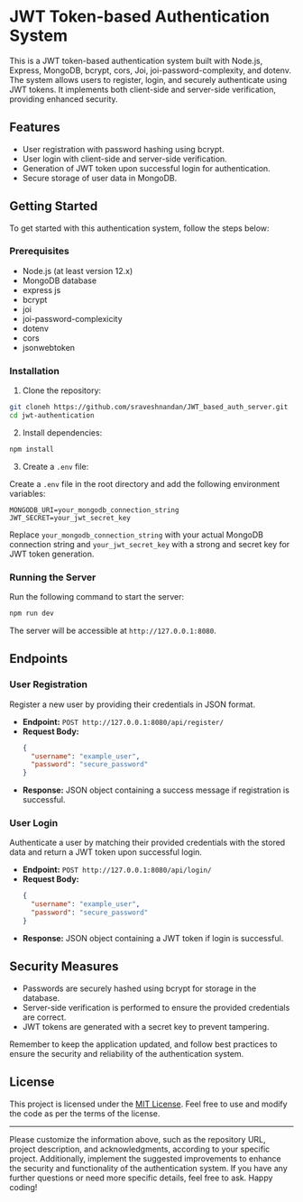 # JWT Token-based Authentication System

This is a JWT token-based authentication system built with Node.js, Express, MongoDB, bcrypt, cors, Joi, joi-password-complexity, and dotenv. The system allows users to register, login, and securely authenticate using JWT tokens. It implements both client-side and server-side verification, providing enhanced security.

## Features

- User registration with password hashing using bcrypt.
- User login with client-side and server-side verification.
- Generation of JWT token upon successful login for authentication.
- Secure storage of user data in MongoDB.

## Getting Started

To get started with this authentication system, follow the steps below:

### Prerequisites

- Node.js (at least version 12.x)
- MongoDB database
- express js
- bcrypt
- joi
- joi-password-complexicity
- dotenv
- cors
- jsonwebtoken

### Installation

1. Clone the repository:

```bash
git cloneh https://github.com/sraveshnandan/JWT_based_auth_server.git
cd jwt-authentication
```

2. Install dependencies:

```bash
npm install
```

3. Create a `.env` file:

Create a `.env` file in the root directory and add the following environment variables:

```
MONGODB_URI=your_mongodb_connection_string
JWT_SECRET=your_jwt_secret_key
```

Replace `your_mongodb_connection_string` with your actual MongoDB connection string and `your_jwt_secret_key` with a strong and secret key for JWT token generation.

### Running the Server

Run the following command to start the server:

```bash
npm run dev
```

The server will be accessible at `http://127.0.0.1:8080`.

## Endpoints

### User Registration

Register a new user by providing their credentials in JSON format.

- **Endpoint:** `POST http://127.0.0.1:8080/api/register/`
- **Request Body:**
  ```json
  {
    "username": "example_user",
    "password": "secure_password"
  }
  ```
- **Response:** JSON object containing a success message if registration is successful.

### User Login

Authenticate a user by matching their provided credentials with the stored data and return a JWT token upon successful login.

- **Endpoint:** `POST http://127.0.0.1:8080/api/login/`
- **Request Body:**
  ```json
  {
    "username": "example_user",
    "password": "secure_password"
  }
  ```
- **Response:** JSON object containing a JWT token if login is successful.

## Security Measures

- Passwords are securely hashed using bcrypt for storage in the database.
- Server-side verification is performed to ensure the provided credentials are correct.
- JWT tokens are generated with a secret key to prevent tampering.



Remember to keep the application updated, and follow best practices to ensure the security and reliability of the authentication system.

## License

This project is licensed under the [MIT License](LICENSE). Feel free to use and modify the code as per the terms of the license.

---
Please customize the information above, such as the repository URL, project description, and acknowledgments, according to your specific project. Additionally, implement the suggested improvements to enhance the security and functionality of the authentication system. If you have any further questions or need more specific details, feel free to ask. Happy coding!
